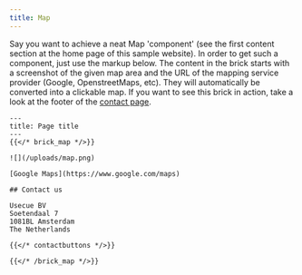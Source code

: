 ```yaml
---
title: Map
---
```


Say you want to achieve a neat Map 'component' (see the first content section at the  home page of this sample website).
In order to get such a component, just use the markup below. The content in the brick starts with a screenshot of the given map area and the URL of the mapping service provider (Google, OpenstreetMaps, etc). They will automatically be converted into a clickable map. If you want to see this brick in action, take a look at the footer of the [contact page](/contact/).

```
---
title: Page title
---
{{</* brick_map */>}}

![](/uploads/map.png)

[Google Maps](https://www.google.com/maps)

## Contact us

Usecue BV  
Soetendaal 7  
1081BL Amsterdam  
The Netherlands

{{</* contactbuttons */>}}

{{</* /brick_map */>}}
```
<!--{{< brick_map >}}{{< /brick_map >}}-->

